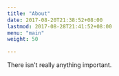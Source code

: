 ```yaml
---
title: "About"
date: 2017-08-20T21:38:52+08:00
lastmod: 2017-08-28T21:41:52+08:00
menu: "main"
weight: 50

---
```


There isn't really anything important.
